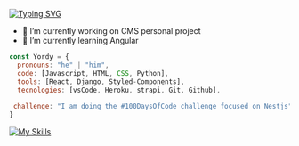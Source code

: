 <!-- ### Hi there, I'm Yordy 👋👨‍💻 -->

[![Typing SVG](https://readme-typing-svg.herokuapp.com?font=Architects+Daughter&color=7AF79A&size=30&lines=Hey!+It's+Yordy!;I'm+a+Full-Stack+Developer)](https://git.io/typing-svg)

- 🔭 I’m currently working on CMS personal project
- 🌱 I’m currently learning Angular

```javascript
const Yordy = {
  pronouns: "he" | "him",
  code: [Javascript, HTML, CSS, Python],
  tools: [React, Django, Styled-Components],
  tecnologies: [vsCode, Heroku, strapi, Git, Github],
  
 challenge: "I am doing the #100DaysOfCode challenge focused on Nestjs"
}
```
[![My Skills](https://skillicons.dev/icons?i=nodejs,express,nestjs,react,git,github,githubactions,docker,html,css,js,typescript,postgres,postman,python,mysql,java,&theme=light&perline=4)](https://skillicons.dev)

